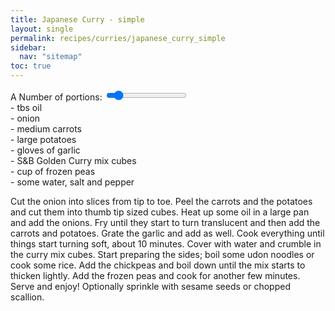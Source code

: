 ```yaml
---
title: Japanese Curry - simple
layout: single
permalink: recipes/curries/japanese_curry_simple
sidebar:
  nav: "sitemap"
toc: true
---
```

<meta name="viewport" content="width=device-width, initial-scale=1">
<style>
.slidecontainer {
  width: 100%;
}

.slider {
  -webkit-appearance: none;
  width: 100%;
  height: 15px;
  border-radius: 5px;
  background: #ffd4d4;
  outline: none;
  opacity: 0.7;
  -webkit-transition: .2s;
  transition: opacity .2s;
}

.slider:hover {
  opacity: 1;
}

.slider::-webkit-slider-thumb {
  -webkit-appearance: none;
  appearance: none;
  width: 25px;
  height: 25px;
  border-radius: 50%;
  background: #b5fff8;
  cursor: pointer;
}

.slider::-moz-range-thumb {
  width: 25px;
  height: 25px;
  border-radius: 50%;
  background: #f2f2f2;
  cursor: pointer;
}



//.Recipe-IngredientList {
//  width: 400px;
//  border-radius: 3px;
//  padding: 5px;
//  margin-top: 5px;
//}
//.Recipe-Ingredient {
//  padding: 5px 0;
//}
//.Recipe-Ingredient:last-child {
//  border-bottom: none;
//}
//.Recipe-Ingredient span {
//  font-weight: 600;
//}
</style>


<!---
<div>
  <label for="serving">A Number of portions: </label>
  <input type="number" id="servingInput" value="1">
  <button class="js-decreaseService">-</button>
  <button class="js-increaseService">+</button>
-->
<div class="slidecontainer">
  <label for="serving">A Number of portions: </label><span id="multiply"></span>
  <input type="range" min="1" max="10" value="2" class="slider" id="servingInput">
  <!--- <p>Portions: <span id="demo"></span></p> -->

  <div class="Recipe-IngredientList">
    <div class="Recipe-Ingredient js-recipeIngredient" data-baseValue="1"> - <span></span> tbs oil</div>
    <div class="Recipe-Ingredient js-recipeIngredient" data-baseValue="1"> - <span></span> onion</div>
    <div class="Recipe-Ingredient js-recipeIngredient" data-baseValue="3"> - <span></span> medium carrots</div>
    <div class="Recipe-Ingredient js-recipeIngredient" data-baseValue="1.5"> - <span></span> large potatoes</div>
    <div class="Recipe-Ingredient js-recipeIngredient" data-baseValue="3"> - <span></span> gloves of garlic</div>
    <div class="Recipe-Ingredient js-recipeIngredient" data-baseValue="3"> - <span></span> S&B Golden Curry mix cubes</div>
    <div class="Recipe-Ingredient js-recipeIngredient" data-baseValue="0.5"> - <span></span> cup of frozen peas</div>
    <div class="Recipe-Ingredient js-recipeIngredient"> - some water, salt and pepper</div>
  </div>
</div>
<!---
- Oil
- <span>{{ serving * 0.5 }}</span> onion
- 3 medium carrots
- 1.5 large potatoes
- 3 cloves of garlic
- Water
- 3 S&B Golden Curry mix cubes
- ½ cup of frozen peas
- Salt
- Pepper
- Udon noodles or rice
-->
<!-- https://codepen.io/Erilan/pen/qQWpqa -->
<script src="https://cdnjs.cloudflare.com/ajax/libs/jquery/3.3.1/jquery.min.js"></script>
<!---
<div class="slidecontainer">
  <input type="range" min="1" max="10" value="2" class="slider" id="myRange">
  <p>Portions: <span id="demo"></span></p>
</div>
-->
<script>
var slider = document.getElementById("servingInput");

var multiply = document.getElementById("multiply");
multiply.innerHTML = slider.value;
slider.oninput = function() {multiply.innerHTML = this.value;}
</script>


<script>
// Recipe calculator with jquery
var computeServing = function(serving) {
  $('.js-recipeIngredient').each(function(index, item) {
    $(item).children('span').html($(item)[0].dataset.basevalue * serving)
  })
}
$('#servingInput').on('change', function() {
  computeServing($(this).val())
})
computeServing(2)
</script>



Cut the onion into slices from tip to toe. Peel the carrots and the potatoes and cut 
them into thumb tip sized cubes. Heat up some oil in a large pan and add the onions. 
Fry until they start to turn translucent and then add the carrots and potatoes. 
Grate the garlic and add as well. Cook everything until things start turning soft, 
about 10 minutes. Cover with water and crumble in the curry mix cubes. Start preparing 
the sides; boil some udon noodles or cook some rice. Add the chickpeas and boil down 
until the mix starts to thicken lightly. Add the frozen peas and cook for another 
few minutes. Serve and enjoy! Optionally sprinkle with sesame seeds or chopped scallion.
